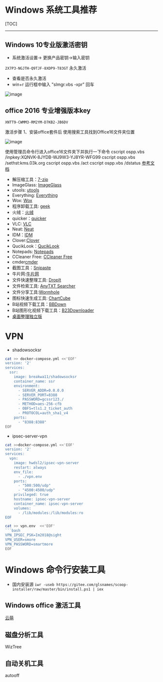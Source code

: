 # Windows 系统工具推荐

[TOC]

---
## Windows 10专业版激活密钥

- 系统激活设置-> 更换产品密钥->输入密钥

`2X7P3-NGJTH-Q9TJF-8XDP9-T83GT` 永久激活

- 查看是否永久激活
- win+r 运行框中输入  "slmgr.vbs -xpr" 回车

![image](https://user-images.githubusercontent.com/65467296/184781520-2e797c8f-ea57-4fd9-81c7-feb497bd5749.png)

## office 2016 专业增强版本key

`XNTT9-CWMM3-RM2YM-D7KB2-JB6DV`

激活步骤
1、安装office套件后
使用搜索工具找到Office16文件夹位置

![image](https://user-images.githubusercontent.com/65467296/185039819-cab5f56f-7168-4b91-aca9-9eec78a41e3e.png)

使用管理员命令行进入office16文件夹下并执行一下命令
cscript ospp.vbs /inpkey:XQNVK-8JYDB-WJ9W3-YJ8YR-WFG99
cscript ospp.vbs /sethst:kms.03k.org
cscript ospp.vbs /act
cscript ospp.vbs /dstatus
[参考文档](https://www.cnblogs.com/zenghongfei/p/13595797.html)

- 解压缩工具：[7-zip](https://www.7-zip.org/)
- ImageGlass: [ImageGlass](https://github.com/d2phap/ImageGlass)
- utools: [utools](https://www.u.tools/)
- Everything: [Everything](https://www.voidtools.com/)
- Wox: [Wox](http://www.wox.one/)
- 程序卸载工具: [geek](https://geekuninstaller.com/)
- 火绒：[火绒](https://www.huorong.cn/)
- quicker：[quicker](http://getquicker.net/)
- VLC: [VLC](https://github.com/videolan/vlc)
- Neat: [Neat](https://github.com/thoughtbot/neat)
- IDM：[IDM]()
- Clover:[Clover](https://clover.en.softonic.com/)
- QucikLook：[QucikLook]()
- Notepads: [Notepads](https://github.com/0x7c13/Notepads/releases)
- CCleaner Free: [CCleaner Free]()
- cmder[cmder](https://cmder.net/)
- 截图工具：[Snipaste](https://www.snipaste.com/)
- 牛片网:[牛片网](https://www.6pian.cn/)
- 文件快速整理工具: [DropIt](http://www.dropitproject.com/)
- 文件检索工具: [AnyTXT Searcher](https://anytxt.net/)
- 文件分享工具:[Wormhole](https://wormhole.app/)
- 图标快速生成工具: [ChartCube](https://chartcube.alipay.com/)
- B站视频下载工具：[BBDown](https://github.com/nilaoda/BBDown)
- B站图形化视频下载工具：[B23Downloader](https://github.com/vooidzero/B23Downloader)
- [桌面整理独立版](https://webcdn.m.qq.com/DeskGo/DeskGo_3_2_1445_127_lite.exe)
# VPN
- shadowsocksr
```bash
cat >> docker-compose.yml <<'EOF'
version: '2'
services:
  ssr:
    image: breakwa11/shadowsocksr
    container_name: ssr
    environment:
      - SERVER_ADDR=0.0.0.0
      - SERVER_PORT=8388
      - PASSWORD=gcssr123./
      - METHOD=aes-256-cfb
      - OBFS=tls1.2_ticket_auth
      - PROTOCOL=auth_sha1_v4
    ports:
      - "8388:8388"
EOF
```
- ipsec-server-vpn

```bash
cat >>docker-compose.yml <<'EOF'
version: '2'
services:
  vpn:
    image: hwdsl2/ipsec-vpn-server
    restart: always
    env_file:
      - ./vpn.env
    ports:
      - "500:500/udp"
      - "4500:4500/udp"
    privileged: true
    hostname: ipsec-vpn-server
    container_name: ipsec-vpn-server
    volumes:
      - /lib/modules:/lib/modules:ro
EOF 
```
```bash
cat >> vpn.env  <<'EOF'
```bash 
VPN_IPSEC_PSK=Im2018@sight
VPN_USER=smore
VPN_PASSWORD=smartmore
EOF
```
# Windows 命令行安装工具
- 国内安装源
`iwr -useb https://gitee.com/glsnames/scoop-installer/raw/master/bin/install.ps1 | iex`

## Windows office 激活工具
[云萌](https://cmwtat.cloudmoe.com/cn.html)
## 磁盘分析工具
WizTree
## 自动关机工具
autooff

